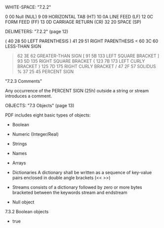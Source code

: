 
WHITE-SPACE: "7.2.2"

 0 00 Null (NUL)
 9 09 HORIZONTAL TAB (HT)
10 0A LINE FEED (LF)
12 0C FORM FEED (FF)
13 0D CARRIAGE RETURN (CR)
32 20 SPACE (SP)

DELIMETERS: "7.2.2" (page 12)

(  40 28  50 LEFT PARENTHESIS
)  41 29  51 RIGHT PARENTHESIS
<  60 3C  60 LESS-THAN SIGN
>  62 3E  62 GREATER-THAN SIGN
[  91 5B 133 LEFT SQUARE BRACKET
]  93 5D 135 RIGHT SQUARE BRACKET
{ 123 7B 173 LEFT CURLY BRACKET
} 125 7D 175 RIGHT CURLY BRACKET
/  47 2F  57 SOLIDUS
%  37 25  45 PERCENT SIGN


"7.2.3 Comments"

Any occurrence of the PERCENT SIGN (25h) outside a string or stream introduces a comment.



OBJECTS: "7.3 Objects" (page 13)

PDF includes eight basic types of objects: 

 * Boolean

 * Numeric (Integer/Real)
 
 * Strings
 
 * Names
 
 * Arrays
 
 * Dictionaries
   A dictionary shall be written as a sequence of key-value pairs enclosed in double angle brackets
   (<< >>)

 * Streams
   consists of a dictionary followed by zero or more bytes bracketed between the keywords
   stream and endstream

 * Null object

7.3.2 Boolean objects

 * true



